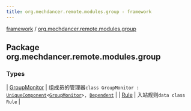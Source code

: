 ```yaml
---
title: org.mechdancer.remote.modules.group - framework
---
```


[framework](../index.html) / [org.mechdancer.remote.modules.group](./index.html)

## Package org.mechdancer.remote.modules.group

### Types

| [GroupMonitor](-group-monitor/index.html) | 组成员的管理器`class GroupMonitor : `[`UniqueComponent`](../org.mechdancer.dependency/-unique-component/index.html)`<`[`GroupMonitor`](-group-monitor/index.html)`>, `[`Dependent`](../org.mechdancer.dependency/-dependent/index.html) |
| [Rule](-rule/index.html) | 入站规则`data class Rule` |

